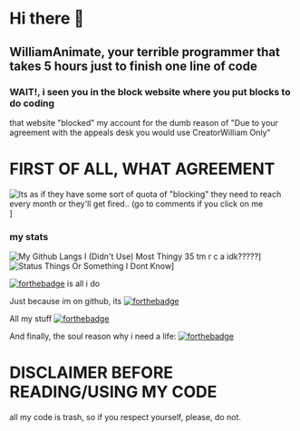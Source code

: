 # Hi there 👋

## WilliamAnimate, your terrible programmer that takes 5 hours just to finish one line of code

### WAIT!, i seen you in the block website where you put blocks to do coding
that website "blocked" my account for the dumb reason of "Due to your agreement with the appeals desk you would use CreatorWilliam Only"
# FIRST OF ALL, WHAT AGREEMENT
![Its as if they have some sort of quota of "blocking" they need to reach every month or they'll get fired.. (go to comments if you click on me](https://www.youtube.com/watch?v=xUDMkfaCjNg&lc=Ugw9MuwJxiwEX2BQLiZ4AaABAg.9_N-OHRLWFc9aJeF3cQ_0K)]

### my stats
![My Github Langs I (Didn't Use) Most Thingy 35 tm r c a idk?????](https://github-readme-stats.vercel.app/api/top-langs/?username=WilliamAnimate&show_icons=true&theme=dark&layout=compact&custom_title=Languages%20I%20Use%20Here%20Most)]
![Status Things Or Something I Dont Know](https://github-readme-stats.vercel.app/api?username=WilliamAnimate&count_private=true&theme=dark&show_icons=true&custom_title=My%20stats)]

[![forthebadge](https://forthebadge.com/images/badges/ctrl-c-ctrl-v.svg)](https://forthebadge.com) is all i do

Just because im on github, its 
[![forthebadge](https://forthebadge.com/images/badges/open-source.svg)](https://forthebadge.com)

All my stuff
[![forthebadge](https://forthebadge.com/images/badges/works-on-my-machine.svg)](https://forthebadge.com)

And finally, the soul reason why i need a life: 
[![forthebadge](https://forthebadge.com/images/badges/you-didnt-ask-for-this.svg)](https://forthebadge.com)

# DISCLAIMER BEFORE READING/USING MY CODE
all my code is trash, so if you respect yourself, please, do not.
<!--
**WilliamAnimate/WilliamAnimate** is a ✨ _special_ ✨ repository because its `README.md` (this file) appears on your GitHub profile.

Here are some ideas to get you started:

- 🔭 I’m currently working on ...
- 🌱 I’m currently learning ...
- 👯 I’m looking to collaborate on ...
- 🤔 I’m looking for help with ...
- 💬 Ask me about ...
- 📫 How to reach me: ...
- 😄 Pronouns: ...
- ⚡ Fun fact: ...
-->
